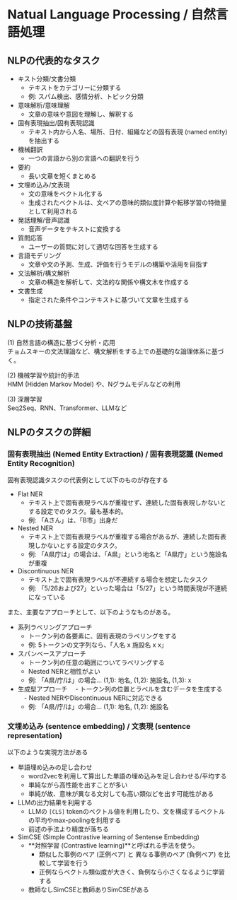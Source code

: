 # Natual Language Processing / 自然言語処理

## NLPの代表的なタスク

- キスト分類/文書分類
  - テキストをカテゴリーに分類する
  - 例: スパム検出、感情分析、トピック分類
- 意味解析/意味理解
  - 文章の意味や意図を理解し、解釈する
- 固有表現抽出/固有表現認識
  - テキスト内から人名、場所、日付、組織などの固有表現 (named entity) を抽出する
- 機械翻訳
  - 一つの言語から別の言語への翻訳を行う
- 要約
  - 長い文章を短くまとめる
- 文埋め込み/文表現
  - 文の意味をベクトル化する
  - 生成されたベクトルは、文ペアの意味的類似度計算や転移学習の特徴量として利用される
- 発話理解/音声認識
  - 音声データをテキストに変換する
- 質問応答
  - ユーザーの質問に対して適切な回答を生成する
- 言語モデリング
  - 文章や文の予測、生成、評価を行うモデルの構築や活用を目指す
- 文法解析/構文解析
  - 文章の構造を解析して、文法的な関係や構文木を作成する
- 文書生成
  - 指定された条件やコンテキストに基づいて文章を生成する

## NLPの技術基盤

(1) 自然言語の構造に基づく分析・応用  
チョムスキーの文法理論など、構文解析をする上での基礎的な論理体系に基づく。

(2) 機械学習や統計的手法  
HMM (Hidden Markov Model) や、Nグラムモデルなどの利用

(3) 深層学習  
Seq2Seq、RNN、Transformer、LLMなど

## NLPのタスクの詳細

### 固有表現抽出 (Nemed Entity Extraction) / 固有表現認識 (Nemed Entity Recognition)

固有表現認識タスクの代表例として以下のものが存在する

- Flat NER
  - テキスト上で固有表現ラベルが重複せず、連続した固有表現しかないとする設定でのタスク。最も基本的。
  - 例: 「Aさん」は、「B市」出身だ
- Nested NER
  - テキスト上で固有表現ラベルが重複する場合があるが、連続した固有表現しかないとする設定のタスク。
  - 例: 「A県庁は」の場合は、「A県」という地名と「A県庁」という施設名が重複
- Discontinuous NER
  - テキスト上で固有表現ラベルが不連続する場合を想定したタスク
  - 例: 「5/26および27」といった場合は「5/27」という時間表現が不連続になっている

また、主要なアプローチとして、以下のようなものがある。

- 系列ラベリングアプローチ
  - トークン列の各要素に、固有表現のラベリングをする
  - 例: 5トークンの文字列なら、「人名 x 施設名 x x」
- スパンベースアプローチ
  - トークン列の任意の範囲についてラベリングする
  - Nested NERと相性がよい
  - 例: 「A県/庁/は」の場合... (1,1): 地名, (1,2): 施設名, (1,3): x
- 生成型アプローチ
　- トークン列の位置とラベルを含むデータを生成する
　- Nested NERやDiscontinuous NERに対応できる
  - 例: 「A県/庁/は」の場合... (1,1): 地名, (1,2): 施設名


### 文埋め込み (sentence embedding) / 文表現 (sentence representation)

以下のような実現方法がある

- 単語埋め込みの足し合わせ
  - word2vecを利用して算出した単語の埋め込みを足し合わせる/平均する
  - 単純ながら高性能を出すことが多い
  - 単純が故、意味が異なる文対しても高い類似どを出す可能性がある
- LLMの出力結果を利用する
  - LLMの `[CLS]` tokenのベクトル値を利用したり、文を構成するベクトルの平均やmax-poolingを利用する
  - 前述の手法より精度が落ちる
- SimCSE (Simple Contrastive learning of Sentense Embedding)
  - **対照学習 (Contrastive learning)**と呼ばれる手法を使う。
    - 類似した事例のペア (正例ペア) と 異なる事例のペア (負例ペア) を比較して学習を行う
    - 正例ならベクトル類似度が大きく、負例なら小さくなるように学習する
  - 教師なしSimCSEと教師ありSimCSEがある